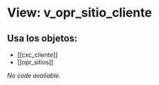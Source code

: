 # View: v_opr_sitio_cliente

## Usa los objetos:
- [[cxc_cliente]]
- [[opr_sitios]]

*No code available.*
